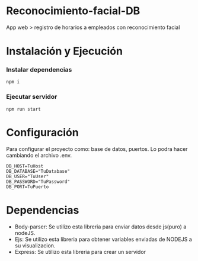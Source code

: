 # Reconocimiento-facial-DB
App web > registro de horarios a empleados con reconocimiento facial
# Instalación y Ejecución
### Instalar dependencias
```
npm i
```
### Ejecutar servidor
```
npm run start
```
# Configuración
Para configurar el proyecto como: base de datos, puertos. Lo podra hacer cambiando el archivo .env.
```
DB_HOST=TuHost
DB_DATABASE="TuDatabase"
DB_USER="TuUser"
DB_PASSWORD="TuPassword"
DB_PORT=TuPuerto
```
# Dependencias
- Body-parser: Se utilizo esta libreria para enviar datos desde js(puro) a nodeJS.
- Ejs: Se utilizo esta libreria para obtener variables enviadas de NODEJS a su visualizacion.
- Express: Se utilizo esta libreria para crear un servidor
